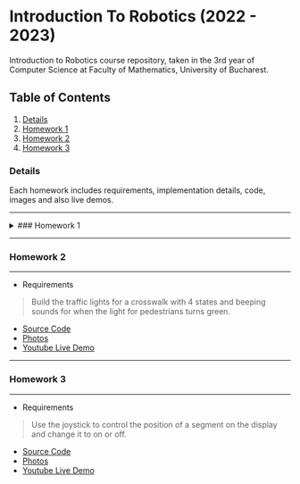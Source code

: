 # Introduction To Robotics (2022 - 2023)
 Introduction to Robotics course repository, taken in the 3rd year of Computer Science at Faculty of Mathematics, University of Bucharest.
 
 
 ## Table of Contents
 1. [Details](#details)
 2. [Homework 1](#homework-1)
 3. [Homework 2](#homework-2)
 4. [Homework 3](#homework-3)
 
 
 
 ### Details
 Each homework includes requirements, implementation details, code, images and also live demos.

 ---
 <details>
 <summary> ### Homework 1 </summary>
 <br>
 ---
  - Requirements
  > Use a separat potentiometer in controlling each of the colors of the RGB led (Red, Green and Blue).
  - [Source Code](https://github.com/tavi22/IntroductionToRobotics/blob/main/homework1/fade_rgb_potentiometers/fade_rgb_potentiometers.ino)
  - [Photos](https://drive.google.com/drive/folders/1iQT_576j3IRJHqva5ghLSCc7W3Y1IN8-?usp=share_link)
  - [Youtube Live Demo](https://youtu.be/GYqhLmCbGYI)
  </details>
  
  ---
  ### Homework 2
  ---
  - Requirements
  > Build the traffic lights for a crosswalk with 4 states and beeping sounds for when the light for pedestrians turns green.
  - [Source Code](https://github.com/tavi22/IntroductionToRobotics/blob/main/homework2/crosswalk/crosswalk.ino)
  - [Photos](https://drive.google.com/drive/folders/1Ikd52r0mwpi5dKvNGbzoZ35Yi9OSx2MF?usp=share_link)
  - [Youtube Live Demo](https://www.youtube.com/watch?v=YxHEJRHBpD8)
  
  ---
  ### Homework 3
  ---
  - Requirements
  > Use the joystick to control the position of a segment on the display and change it to on or off.
  - [Source Code](https://github.com/tavi22/IntroductionToRobotics/blob/main/homework3/joystick_7segDisplay/joystick_7segDisplay.ino)
  - [Photos](https://drive.google.com/drive/folders/1LOyGVvie9bBPzLCE06J2xDeVVR9WAAU8?usp=share_link)
  - [Youtube Live Demo](https://www.youtube.com/watch?v=IER7IzV80ew)

